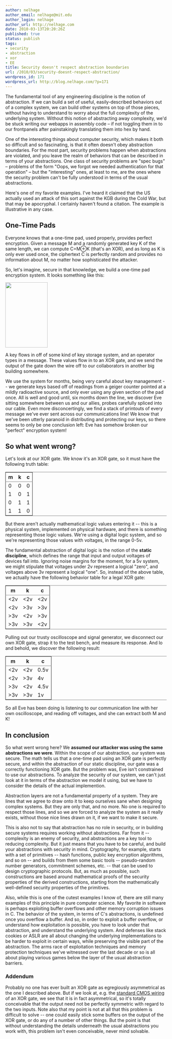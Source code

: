 ```yaml
---
author: nelhage
author_email: nelhage@mit.edu
author_login: nelhage
author_url: http://nelhage.com
date: 2010-03-13T20:20:26Z
published: true
status: publish
tags:
- security
- abstraction
- xor
- EE
title: Security doesn't respect abstraction boundaries
url: /2010/03/security-doesnt-respect-abstraction/
wordpress_id: 171
wordpress_url: http://blog.nelhage.com/?p=171
---
```


<p>The fundamental tool of any engineering discipline is the notion of
abstraction. If we can build a set of useful, easily-described
behaviors out of a complex system, we can build other systems on top
of those pieces, without having to understand to worry about the full
complexity of the underlying system. Without this notion of
abstracting away complexity, we'd be stuck writing our webapps in
assembly code &ndash; if not toggling them in to our frontpanels after
painstakingly translating them into hex by hand.
</p>
<p>
One of the interesting things about computer security, which makes it
both so difficult and so fascinating, is that it often doesn't obey
abstraction boundaries. For the most part, security problems happen
when abstractions are violated, and you leave the realm of behaviors
that can be described in terms of your abstractions. One class of
security problems are "spec bugs" &ndash; problems of the form "Oops, we
forgot we needed authentication for that operation" &ndash; but the
"interesting" ones, at least to me, are the ones where the security
problem can't be fully understood in terms of the usual abstractions.
</p>
<p>
Here's one of my favorite examples. I've heard it claimed that the US
actually used an attack of this sort against the KGB during the Cold War, but
that may be apocryphal. I certainly haven't found a citation. The example is illustrative in any case.
</p>
<h2>One-Time Pads</h2>
<p>
Everyone knows that a one-time pad, used properly, provides perfect
encryption. Given a message M and a randomly generated key K of the same length, we can
compute C=M⊕K (that's an XOR), and as long as K is only ever used
once, the ciphertext C is perfectly random and provides no information
about M, no matter how sophisticated the attacker.
</p>
<p>
So, let's imagine, secure in that knowledge, we build a one-time pad
encryption system. It looks something like this:
</p>

<a href="/images/posts/2010/03/otp.png"><img src="/images/posts/2010/03/otp.png" alt="" title="One-Time Pad setup" width="132" height="203" class="aligncenter size-full wp-image-174" /></a>

<p>
A key flows in off of some kind of key storage system, and an operator
types in a message. These values flow in to an XOR gate, and we send
the output of the gate down the wire off to our collaborators in another big building somewhere.
</p>

<p>
We use the system for months, being very careful about key
management -- we generate keys based off of readings from a geiger counter pointed at a mildly radioactive source, and only ever using any given section of the pad once. All is well and good until, six months down the line, we
discover Eve sitting somewhere between us and our allies, probes carefully
spliced into our cable. Even more disconcertingly, we find a stack of
printouts of every message we've ever sent across our communications line! We know that we've been utterly paranoid in distributing and protecting our keys, so there seems to only be one conclusion left: Eve has somehow broken our "perfect" encryption system!
</p>

<h2>So what went wrong?</h2>

<p>
Let's look at our XOR gate. We know it's an XOR gate, so it must have the
following truth table:
</p>

<table border="2" cellspacing="0" cellpadding="6" rules="groups" frame="hsides" >
<col align="right"></col><col align="right"></col><col align="right"></col>
<thead>
<tr><th>m</th><th>k</th><th>c</th></tr>
</thead>
<tbody>
<tr><td>0</td><td>0</td><td>0</td></tr>
<tr><td>1</td><td>0</td><td>1</td></tr>
<tr><td>0</td><td>1</td><td>1</td></tr>
<tr><td>1</td><td>1</td><td>0</td></tr>
</tbody>
</table>

<p>
But there aren't actually mathematical logic values entering it --
this is a physical system, implemented on physical hardware, and there
is something representing those logic values. We're using a digital
logic system, and so we're representing those values with voltages, in
the range 0-5v.
</p>
<p>
The fundamental abstraction of digital logic is the notion of the
<b>static discipline</b>, which defines the range that input and output
voltages of devices fall into. Ignoring noise margins for the moment,
for a 5v system, we might stipulate that voltages under 2v represent a
logical "zero", and voltages above 3v represent a logical "one". So,
instead of the above table, we actually have the following behavior
table for a legal XOR gate:
</p>
<table border="2" cellspacing="0" cellpadding="6" rules="groups" frame="hsides">
<col align="left"></col><col align="left"></col><col align="left"></col>
<thead>
<tr><th>m</th><th>k</th><th>c</th></tr>
</thead>
<tbody>
<tr><td>&lt;2v</td><td>&lt;2v</td><td>&lt;2v</td></tr>
<tr><td>&lt;2v</td><td>&gt;3v</td><td>&gt;3v</td></tr>
<tr><td>&gt;3v</td><td>&lt;2v</td><td>&gt;3v</td></tr>
<tr><td>&gt;3v</td><td>&gt;3v</td><td>&lt;2v</td></tr>
</tbody>
</table>

<p>
Pulling out our trusty oscilloscope and signal generator, we disconnect
our own XOR gate, strap it to the test bench, and measure its
response. And lo and behold, we discover the following result:
</p>
<table border="2" cellspacing="0" cellpadding="6" rules="groups" frame="hsides">
<col align="left"></col><col align="left"></col><col align="left"></col>
<thead>
<tr><th>m</th><th>k</th><th>c</th></tr>
</thead>
<tbody>
<tr><td>&lt;2v</td><td>&lt;2v</td><td>0.5v</td></tr>
<tr><td>&lt;2v</td><td>&gt;3v</td><td>4v</td></tr>
<tr><td>&gt;3v</td><td>&lt;2v</td><td>4.5v</td></tr>
<tr><td>&gt;3v</td><td>&gt;3v</td><td>1v</td></tr>
</tbody>
</table>


<p>
So all Eve has been doing is listening to our communication line with
her own oscilloscope, and reading off voltages, and she can extract
both M and K!

<h2>In conclusion</h2>

<p>
So what went wrong here? We <b>assumed our attacker was using the same abstractions we were</b>. Within the scope of our abstraction, our system
was secure. The math tells us that a one-time pad using an XOR gate is
perfectly secure, and within the abstraction of our static discipline,
our gate was a correctly functioning XOR gate. But the problem was,
Eve isn't constrained to use our abstractions. To analyze the security
of our system, we can't just look at it in terms of the abstraction we
model it using, but we have to consider the details of the actual
implemention.
</p>
<p>
Abstraction layers are not a fundamental property of a system. They
are lines that we agree to draw onto it to keep ourselves sane when
designing complex systems. But they are only that, and no more. No one
is required to respect those lines, and so we are forced to analyze
the system as it really exists, without those nice lines drawn on it,
if we want to make it secure.
</p>

<p>This is also not to say that abstraction has no role in security, or in building secure systems requires working without abstractions. Far from it -- complexity is an enemy of security, and abstractions are a key tool to reducing complexity. But it just means that you have to be careful, and build your abstractions with security in mind. Cryptography, for example, starts with a set of primitives -- hash functions, public key encryption algorithms, and so on -- and builds from them some basic tools -- pseudo-random number generators, commitment schemes, etc. -- that can be used to design cryptographic protocols. But, as much as possible, such constructions are based around mathematical proofs of the security properties of the derived constructions, starting from the mathematically well-defined security properties of the primitives.</p>

<p>Also, while this is one of the cutest examples I know of, there are still many examples of this principle in pure computer science. My favorite in software is perhaps exploiting buffer overflows and other memory corruption issues in C. The behavior of the system, in terms of C's abstractions, is undefined once you overflow a buffer. And so, in order to exploit a buffer overflow, or understand how exploitation is possible, you have to look under that abstraction, and understand the underlying system. And defenses like stack cookies or ASLR are all about changing the underlying implementations to be harder to exploit in certain ways, while preserving the visible part of the abstraction. The arms race of exploitation techniques and memory protection techniques we've witnessed over the last decade or so is all about playing various games below the layer of the usual abstraction barriers.</p>

<h3>Addendum</h3>
<p>Probably no one has ever built an XOR gate as egregiously asymmetrical as the one I described above. But if we look at, e.g. the <a href="http://en.wikipedia.org/wiki/File:CmosXORGate.png">standard CMOS wiring</a> of an XOR gate, we see that it is in fact asymmetrical, so it's totally conceivable that the output need not be perfectly symmetric with regard to the two inputs. Note also that my point is not at all that this problem is difficult to solve -- one could easily stick some buffers on the output of the XOR gate, or do any of a number of other things. But the point is that without understanding the details underneath the usual abstractions you work with, this problem isn't even conceivable, never mind solvable.</p>
